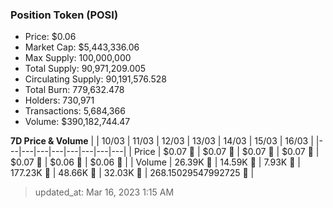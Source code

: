 
  ### Position Token (POSI)
  - Price: $0.06
  - Market Cap: $5,443,336.06
  - Max Supply: 100,000,000
  - Total Supply: 90,971,209.005
  - Circulating Supply: 90,191,576.528
  - Total Burn: 779,632.478
  - Holders: 730,971
  - Transactions: 5,684,366
  - Volume: $390,182,744.47

  **7D Price & Volume**
  | | 10&#x2F;03 | 11&#x2F;03 | 12&#x2F;03 | 13&#x2F;03 | 14&#x2F;03 | 15&#x2F;03 | 16&#x2F;03 |
  |---|---|---|---|---|---|---|---|
  | Price | $0.07 🔻 | $0.07 🔻 | $0.07 🔻 | $0.07 🔻 | $0.07 🚀 | $0.06 🔻 | $0.06 🚀 |
  | Volume | 26.39K 🔻 | 14.59K 🔻 | 7.93K 🔻 | 177.23K 🚀 | 48.66K 🔻 | 32.03K 🔻 | 268.15029547992725 🔻 |

  > updated_at: Mar 16, 2023 1:15 AM
